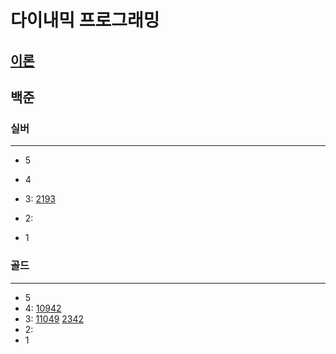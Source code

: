 # 다이내믹 프로그래밍
## [이론](https://ko.wikipedia.org/wiki/%EB%8F%99%EC%A0%81_%EA%B3%84%ED%9A%8D%EB%B2%95)
## 백준

### 실버

---

- 5
- 4
- 3:
[2193](2193%2F2193.md)
- 2:

- 1

### 골드

---

- 5
- 4:
[10942](10942%2F10942.md)
- 3:
[11049](11049%2F11049.md)
[2342](2342%2F2342.md)
- 2:
- 1

